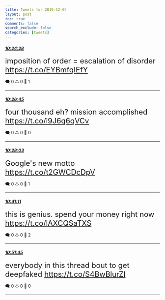 ```yaml
---
title: Tweets for 2019-12-04
layout: post
toc: true
comments: false
search_exclude: false
categories: [tweets]
---
```



#### <a href = "https://twitter.com/deepfates/status/1202277503773003776">*10:24:28*</a>

<font size="5">imposition of order = escalation of disorder  https://t.co/EYBmfqIEfY</font>



🗨️ 0 ♺ 0 🤍  1   

---
    
#### <a href = "https://twitter.com/deepfates/status/1202278078866546688">*10:26:45*</a>

<font size="5">four thousand eh? mission accomplished  https://t.co/i9J6q6qVCv</font>



🗨️ 0 ♺ 0 🤍  0   

---
    
#### <a href = "https://twitter.com/deepfates/status/1202278405011431424">*10:28:03*</a>

<font size="5">Google's new motto  https://t.co/t2GWCDcDpV</font>



🗨️ 0 ♺ 0 🤍  1   

---
    
#### <a href = "https://twitter.com/deepfates/status/1202281707753234432">*10:41:11*</a>

<font size="5">this is genius. spend your money right now  https://t.co/lAXCQSaTXS</font>



🗨️ 0 ♺ 0 🤍  2   

---
    
#### <a href = "https://twitter.com/deepfates/status/1202284369081061377">*10:51:45*</a>

<font size="5">everybody in this thread bout to get deepfaked  https://t.co/S4BwBlurZI</font>



🗨️ 0 ♺ 0 🤍  0   

---
    
            

